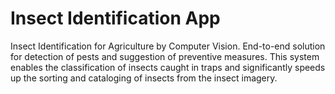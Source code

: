 # Insect Identification App
Insect Identification for Agriculture by Computer Vision.
End-to-end solution for detection of pests and suggestion of preventive measures. 
This system enables the classification of insects caught in traps and significantly speeds up the sorting and cataloging of insects from the insect imagery.
